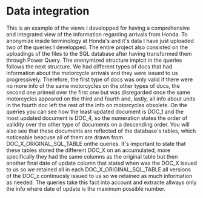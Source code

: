 # Data integration 
This is an example of the views I developped for having a comprehensive and integrated view of the information regarding arrivals from Honda. To anonymize inside terminology at Honda's and it's data I have just uploaded two of the queries I developped. The entire project also consisted on the uploadings of the files to the SQL database after having transformed them through Power Query.
The anonymized structure implcit in the queries follows the next structure. We had different types of docs that had information about the motorcycle arrivals and they were issued to us progressively. Therefore, the first type of docs was only valid if there were no more info of the same motorcycles on the other types of docs, the second one primed over the first one but was disregarded once the same motorcycles appeared on the third and fourth and, lastly, all info about units in the fourth doc left the rest of the info on motorcycles obsolete. 
On the queries you can see how the least updated document is DOC_1 and the most updated document is DOC_4, so the numeration states the order of validity over the other type of documents on a descending order. 
You will also see that these documents are reflected of the database's tables, which noticeable beacuse all of them are drawn from DOC_X_ORIGINAL_SQL_TABLE onthe queries. It's important to state that these tables stored the different DOC_X on an accumulated, more specifically they had the same columns as the original table but then another final date of update column that stated when was the DOC_X issued to us so we retained all in each DOC_X_ORIGINAL_SQL_TABLE all versions of the DOC_x continuosly issued to us so we retained as much information as needed. The queries take this fact into account and extracte allways only the info where date of update is the maximum possible number.
